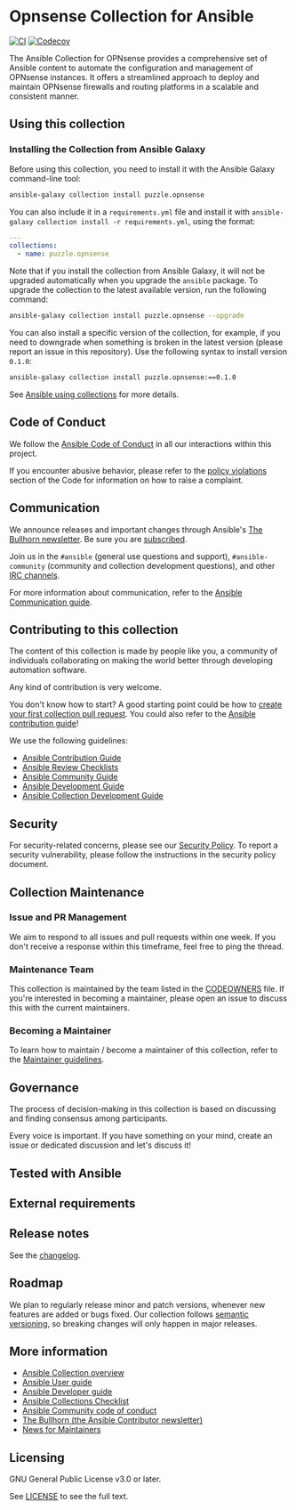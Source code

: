 # Opnsense Collection for Ansible

[![CI](https://github.com/puzzle/puzzle.opnsense/workflows/CI/badge.svg?event=push)](https://github.com/puzzle/puzzle.opnsense/actions) [![Codecov](https://img.shields.io/codecov/c/github/puzzle/puzzle.opnsense)](https://codecov.io/gh/puzzle/puzzle.opnsense)

The Ansible Collection for OPNsense provides a comprehensive set of Ansible content to automate the configuration and
management of OPNsense instances. It offers a streamlined approach to deploy and maintain OPNsense firewalls and routing
platforms in a scalable and consistent manner.

## Using this collection

<!--Include some quick examples that cover the most common use cases for your collection content. It can include the following examples of installation and upgrade (change puzzle.opnsense correspondingly):-->

### Installing the Collection from Ansible Galaxy

Before using this collection, you need to install it with the Ansible Galaxy command-line tool:

```bash
ansible-galaxy collection install puzzle.opnsense
```

You can also include it in a `requirements.yml` file and install it
with `ansible-galaxy collection install -r requirements.yml`, using the format:

```yaml
---
collections:
  - name: puzzle.opnsense
```

Note that if you install the collection from Ansible Galaxy, it will not be upgraded automatically when you upgrade
the `ansible` package. To upgrade the collection to the latest available version, run the following command:

```bash
ansible-galaxy collection install puzzle.opnsense --upgrade
```

You can also install a specific version of the collection, for example, if you need to downgrade when something is
broken in the latest version (please report an issue in this repository). Use the following syntax to install
version `0.1.0`:

```bash
ansible-galaxy collection install puzzle.opnsense:==0.1.0
```

See [Ansible using collections](https://docs.ansible.com/ansible/devel/user_guide/collections_using.html) for more
details.

## Code of Conduct

We follow the [Ansible Code of Conduct](https://docs.ansible.com/ansible/devel/community/code_of_conduct.html) in all
our interactions within this project.

If you encounter abusive behavior, please refer to
the [policy violations](https://docs.ansible.com/ansible/devel/community/code_of_conduct.html#policy-violations) section
of the Code for information on how to raise a complaint.

## Communication

We announce releases and important changes through
Ansible's [The Bullhorn newsletter](https://github.com/ansible/community/wiki/News#the-bullhorn). Be sure you
are [subscribed](https://eepurl.com/gZmiEP).

Join us in the `#ansible` (general use questions and support), `#ansible-community` (community and collection
development questions), and
other [IRC channels](https://docs.ansible.com/ansible/devel/community/communication.html#irc-channels).

For more information about communication, refer to
the [Ansible Communication guide](https://docs.ansible.com/ansible/devel/community/communication.html).

## Contributing to this collection

The content of this collection is made by people like you, a community of individuals collaborating on making the world
better through developing automation software.

Any kind of contribution is very welcome.

You don't know how to start? A good starting point could be how to [create your first collection pull request](https://docs.ansible.com/ansible/devel/community/create_pr_quick_start.html). You could also refer to the [Ansible contribution guide](https://docs.ansible.com/ansible/devel/community/index.html)!

We use the following guidelines:

* [Ansible Contribution Guide](https://docs.ansible.com/ansible/devel/community/index.html)
* [Ansible Review Checklists](https://docs.ansible.com/ansible/devel/community/collection_contributors/collection_reviewing.html)
* [Ansible Community Guide](https://docs.ansible.com/ansible/latest/community/index.html)
* [Ansible Development Guide](https://docs.ansible.com/ansible/devel/dev_guide/index.html)
* [Ansible Collection Development Guide](https://docs.ansible.com/ansible/devel/dev_guide/developing_collections.html#contributing-to-collections)

## Security

For security-related concerns, please see our [Security Policy](SECURITY.md). To report a security vulnerability, please follow the instructions in the security policy document.

## Collection Maintenance

### Issue and PR Management

We aim to respond to all issues and pull requests within one week. If you don't receive a response within this timeframe, feel free to ping the thread.

### Maintenance Team

This collection is maintained by the team listed in the [CODEOWNERS](CODEOWNERS) file. If you're interested in becoming a maintainer, please open an issue to discuss this with the current maintainers.

### Becoming a Maintainer

To learn how to maintain / become a maintainer of this collection, refer to the [Maintainer guidelines](https://docs.ansible.com/ansible/devel/community/maintainers.html).

## Governance

The process of decision-making in this collection is based on discussing and finding consensus among participants.

Every voice is important. If you have something on your mind, create an issue or dedicated discussion and let's discuss
it!

## Tested with Ansible

<!-- TODO List the versions of Ansible the collection has been tested with. Must match what is in galaxy.yml. -->

## External requirements

<!-- TODO List any external resources the collection depends on, for example minimum versions of an OS, libraries, or utilities. Do not list other Ansible collections here. -->

## Release notes

See the [changelog](https://github.com/puzzle/puzzle.opnsense/tree/main/CHANGELOG.rst).

## Roadmap

We plan to regularly release minor and patch versions, whenever new features are added or bugs fixed. Our collection follows [semantic versioning](https://semver.org/), so breaking changes will only happen in major releases.

## More information

- [Ansible Collection overview](https://github.com/ansible-collections/overview)
- [Ansible User guide](https://docs.ansible.com/ansible/devel/user_guide/index.html)
- [Ansible Developer guide](https://docs.ansible.com/ansible/devel/dev_guide/index.html)
- [Ansible Collections Checklist](https://github.com/ansible-collections/overview/blob/main/collection_requirements.rst)
- [Ansible Community code of conduct](https://docs.ansible.com/ansible/devel/community/code_of_conduct.html)
- [The Bullhorn (the Ansible Contributor newsletter)](https://us19.campaign-archive.com/home/?u=56d874e027110e35dea0e03c1&id=d6635f5420)
- [News for Maintainers](https://github.com/ansible-collections/news-for-maintainers)

## Licensing

GNU General Public License v3.0 or later.

See [LICENSE](https://www.gnu.org/licenses/gpl-3.0.txt) to see the full text.
